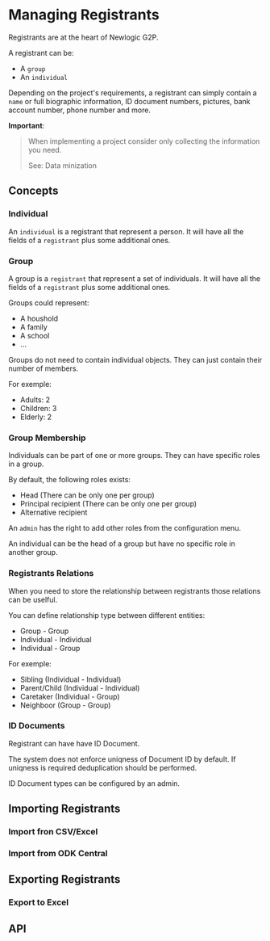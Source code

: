 # Managing Registrants

Registrants are at the heart of Newlogic G2P.

A registrant can be:

- A `group`
- An `individual`

Depending on the project's requirements, a registrant can simply contain a `name` or full biographic
information, ID document numbers, pictures, bank account number, phone number and more.

**Important**:

> When implementing a project consider only collecting the information you need.
>
> See: Data minization

## Concepts

### Individual

An `individual` is a registrant that represent a person. It will have all the fields of a `registrant` plus
some additional ones.

### Group

A group is a `registrant` that represent a set of individuals. It will have all the fields of a `registrant`
plus some additional ones.

Groups could represent:

- A houshold
- A family
- A school
- ...

Groups do not need to contain individual objects. They can just contain their number of members.

For exemple:

- Adults: 2
- Children: 3
- Elderly: 2

### Group Membership

Individuals can be part of one or more groups. They can have specific roles in a group.

By default, the following roles exists:

- Head (There can be only one per group)
- Principal recipient (There can be only one per group)
- Alternative recipient

An `admin` has the right to add other roles from the configuration menu.

An individual can be the head of a group but have no specific role in another group.

### Registrants Relations

When you need to store the relationship between registrants those relations can be uselful.

You can define relationship type between different entities:

- Group - Group
- Individual - Individual
- Individual - Group

For exemple:

- Sibling (Individual - Individual)
- Parent/Child (Individual - Individual)
- Caretaker (Individual - Group)
- Neighboor (Group - Group)

### ID Documents

Registrant can have have ID Document.

The system does not enforce uniqness of Document ID by default. If uniqness is required deduplication should
be performed.

ID Document types can be configured by an admin.

## Importing Registrants

### Import fron CSV/Excel

### Import from ODK Central

## Exporting Registrants

### Export to Excel

## API
